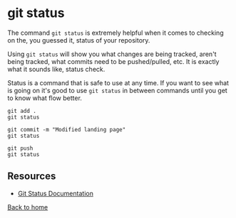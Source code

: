 # git status

The command `git status` is extremely helpful when it comes to checking on the, you guessed it, status of your repository.

Using `git status` will show you what changes are being tracked, aren't being tracked, what commits need to be pushed/pulled, etc.
It is exactly what it sounds like, status check.

Status is a command that is safe to use at any time. 
If you want to see what is going on it's good to use `git status` in between commands until you get to know what flow better.

```
git add .
git status

git commit -m "Modified landing page"
git status

git push 
git status
```

## Resources

- [Git Status Documentation](https://git-scm.com/docs/git-status)

[Back to home](../README.md)